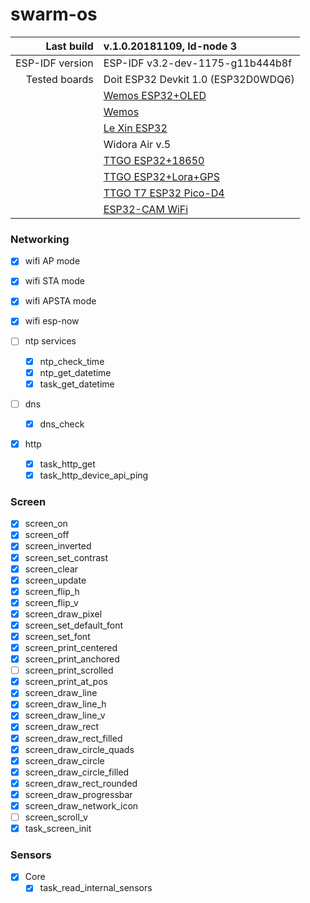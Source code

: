 # swarm-os

|   Last build    | v.1.0.20181109, ld-node 3         |
|----------------:|:----------------------------------|
| ESP-IDF version |ESP-IDF v3.2-dev-1175-g11b444b8f   |
| Tested boards   |Doit ESP32 Devkit 1.0 (ESP32D0WDQ6)|
||[Wemos ESP32+OLED](https://www.aliexpress.com/item/Lolin-ESP32-OLED-wemos-for-Arduino-ESP32-OLED-WiFi-Modules-Bluetooth-Dual-ESP-32-ESP-32S/32807531243.html)|
||[Wemos](https://www.aliexpress.com/item/ESP32-wemos-ESP32-WiFi-Modules-Bluetooth-Dual-ESP-32-ESP-32S-ESP8266/32817523724.html)|
||[Le Xin ESP32](https://www.aliexpress.com/item/Lolin-ESP32-OLED-V2-0-Pro-ESP32-OLED-wemos-pour-Arduino-ESP32-OLED-WiFi-Modules-Bluetooth/32824819112.html)
||Widora Air v.5|
||[TTGO ESP32+18650](https://www.aliexpress.com/item/TTGO-WiFi-Bluetooth-Module-18650-Battery-Holder-Seat-2A-Fuse-ESP32-4MB-SPI-Flash-Oct30-Drop/32951284716.html)|
||[TTGO ESP32+Lora+GPS](https://www.aliexpress.com/item/For-T-Beam-ESP32-868-915Mhz-WiFi-Wireless-Bluetooth-Module-GPS-NEO-6M-SMA-LORA-Board/32951848698.html)|
||[TTGO T7 ESP32 Pico-D4](https://www.aliexpress.com/item/TTGO-T7-ESP32-Module-PICO-D4-4MB-SPI-Flash-development-board/32841749492.html7)|
||[ESP32-CAM WiFi](https://www.aliexpress.com/item/ESP32-CAM-WiFi-Bluetooth-Module-Camera-Module-Development-Board-ESP32-with-Camera-Module-OV2640-2MP/32919183232.html)|

### Networking

- [x] wifi AP mode
- [x] wifi STA mode
- [x] wifi APSTA mode
- [x] wifi esp-now

- [ ] ntp services
  - [x] ntp_check_time
  - [x] ntp_get_datetime
  - [x] task_get_datetime
- [ ] dns
  - [x] dns_check

- [x] http
  - [x] task_http_get
  - [x] task_http_device_api_ping

### Screen

- [x] screen_on
- [x] screen_off
- [x] screen_inverted
- [x] screen_set_contrast
- [x] screen_clear
- [x] screen_update
- [x] screen_flip_h
- [x] screen_flip_v
- [x] screen_draw_pixel
- [x] screen_set_default_font
- [x] screen_set_font
- [x] screen_print_centered
- [x] screen_print_anchored
- [ ] screen_print_scrolled
- [x] screen_print_at_pos
- [x] screen_draw_line
- [x] screen_draw_line_h
- [x] screen_draw_line_v
- [x] screen_draw_rect
- [x] screen_draw_rect_filled
- [x] screen_draw_circle_quads
- [x] screen_draw_circle
- [x] screen_draw_circle_filled
- [x] screen_draw_rect_rounded
- [x] screen_draw_progressbar
- [x] screen_draw_network_icon
- [ ] screen_scroll_v
- [x] task_screen_init

### Sensors

- [x] Core
  - [x] task_read_internal_sensors
